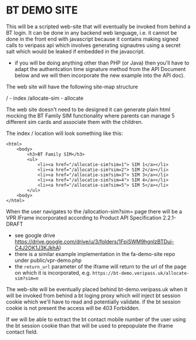 # BT DEMO SITE

This will be a scripted web-site that will eventually be invoked from behind a BT login.
It can be done in any backend web language, i.e. it cannot be done in the front end with javascript
because it contains making signed calls to veripass api which involves generating signautres
using a secret salt which would be leaked if embedded in the javascript. 
- if you will be doing anything other than PHP (or Java) then you'll have to adapt the authentcation 
  time signature method from the API Document below and we will then incorporate the new example
  into the API doc).


The web site will have the following site-map structure

/ 			- index
/allocate-sim		- allocate

The web site doesn't need to be designed it can generate plain html mocking the BT Family SIM functionality
where parents can manage 5 different sim cards and associate them with the children.

The index / location will look something like this:


	<html>
		<body>
			<h3>BT Family SIM</h3>
			<ul>
				<li><a href="/allocatie-sim?sim=1"> SIM 1</a></li>
				<li><a href="/allocatie-sim?sim=2"> SIM 2</a></li>
				<li><a href="/allocatie-sim?sim=3"> SIM 3</a></li>
				<li><a href="/allocatie-sim?sim=4"> SIM 4</a></li>
				<li><a href="/allocatie-sim?sim=5"> SIM 5</a></li>
			</ul>
		<body>
	</html>


When the user navigates to the /allocation-sim?sim=<n> page there will be a VPR IFrame
incorporated according to Product API Specification 2.2.1-DRAFT 
- see google drive https://drive.google.com/drive/u/3/folders/1FpiSWM9hgnlzBTDuj-C4J2OK1J3KJkhA)
- there is a similar  example implementation in the fa-demo-site repo under public/vpr-demo.php
- the `return_url` parameter of the iframe will return to the url of the page on which it is incorporated, e.g. `https://bt-demo.veripass.uk/allocate-sim?sim=n`


The web-site will be eventually placed behind bt-demo.veripass.uk when it will be invoked from behind
a bt loging proxy which will inject bt session cookie which we'll have to read and potentially validate.
if the bt session cookie is not present the access will be 403 Forbidden.

If we will be able to extract the bt contact mobile number of the user using the bt session cookie than
that will be used to prepopulate the iframe contact field.
